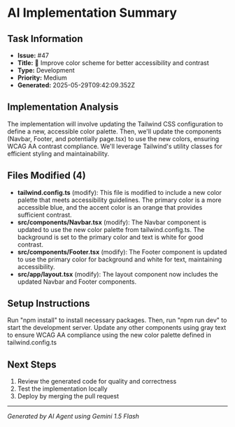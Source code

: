 # AI Implementation Summary

## Task Information
- **Issue:** #47
- **Title:** 🎨 Improve color scheme for better accessibility and contrast
- **Type:** Development
- **Priority:** Medium
- **Generated:** 2025-05-29T09:42:09.352Z

## Implementation Analysis
The implementation will involve updating the Tailwind CSS configuration to define a new, accessible color palette.  Then, we'll update the components (Navbar, Footer, and potentially page.tsx) to use the new colors, ensuring WCAG AA contrast compliance.  We'll leverage Tailwind's utility classes for efficient styling and maintainability.

## Files Modified (4)
- **tailwind.config.ts** (modify): This file is modified to include a new color palette that meets accessibility guidelines. The primary color is a more accessible blue, and the accent color is an orange that provides sufficient contrast.
- **src\/components\/Navbar.tsx** (modify): The Navbar component is updated to use the new color palette from tailwind.config.ts.  The background is set to the primary color and text is white for good contrast.
- **src\/components\/Footer.tsx** (modify): The Footer component is updated to use the primary color for background and white for text, maintaining accessibility.
- **src\/app\/layout.tsx** (modify): The layout component now includes the updated Navbar and Footer components.

## Setup Instructions
Run \"npm install" to install necessary packages. Then, run \"npm run dev\" to start the development server. Update any other components using gray text to ensure WCAG AA compliance using the new color palette defined in tailwind.config.ts

## Next Steps
1. Review the generated code for quality and correctness
2. Test the implementation locally
3. Deploy by merging the pull request

---
*Generated by AI Agent using Gemini 1.5 Flash*
